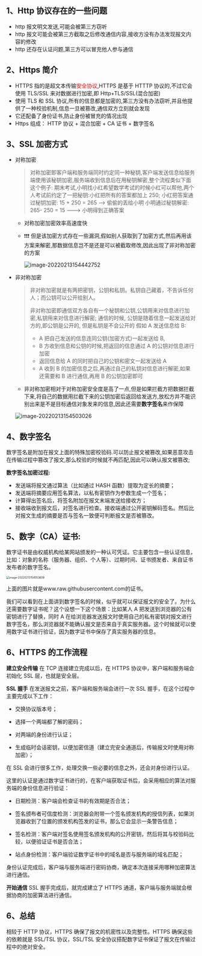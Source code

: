 <!-- @format -->

## 1、Http 协议存在的一些问题

- http 报文明文发送,可能会被第三方窃听
- http 报文可能会被第三方截取之后修改通信内容,接收方没有办法发现报文内容的修改
- http 还存在认证问题,第三方可以冒充他人参与通信

## 2、Https 简介

- HTTPS 指的是超文本传输<font color="red">安全协议</font>,HTTPS 是基于 HTTTP 协议的,不过它会使用 TLS/SSL 来对数据进行加密,即 Http+TLS/SSL(混合加密)
- 使用 TLS 和 SSL 协议,所有的信息都是加密的,第三方没有办法窃听,并且他提供了一种校验机制,信息一旦被篡改,通信双方立刻就会发现
- 它还配备了身份证书,防止身份被冒充的情况出现
- Https 组成： HTTP 协议 + 混合加密 + CA 证书 + 数字签名

## 3、SSL 加密方式

- 对称加密

  > 对称加密即客户端和服务端同时约定同一种秘钥,客户端发送信息给服务端使用该秘钥加密,服务端收到信息后在用秘钥解密,整个流程类似下面这个例子:
  > 期末考试,小明找小红希望数学考试的时候小红可以帮他,两个人考试前约定了一把秘钥:小红把所有的答案都加上 250;
  > 小红把答案通过秘钥加密: 15 + 250 = 265 --> 偷偷的丢给小明
  > 小明通过秘钥解密: 265- 250 = 15 ---> 小明得到正确答案

  - 对称加密加密效率高速度快

  - ❗❗❗ 但是该加密方式存在一些漏洞,假如别人获取到了加密方式,然后再用该方案来解密,那数据信息岂不是还是可以被截取修改,因此出现了非对称加密的方案

    ![image-20220213154442752](https://raw.githubusercontent.com/tengyuanOasis/image/master/image/image-20220213154442752.png)

- 非对称加密

  > 非对称加密就是有两把密钥，公钥和私钥。私钥自己藏着，不告诉任何人；而公钥可以公开给别人。
  >
  > 非对称加密即通信双方各自有一个秘钥和公钥,公钥用来对信息进行加密,私钥用来对信息进行解密;
  > 通信的时候, 公钥是随着信息一起发送给对方的,即公钥是公开的, 但是私钥是不会公开的
  > 假如 A 发送信息给 B:
  >
  > - A 把自己发送的信息连同公钥(加密方式)一起发送给 B,
  > - B 方收到信息和公钥的时候,把返回的信息通过 A 的公钥对信息进行加密
  > - 返回信息给 A 的同时把自己的公钥和密文一起发送给 A
  > - A 收到 B 的加密信息之后,再通过自己的私钥对信息进行解密,如果还需要和 B 进行通信,再用 B 的公钥加密即可

  - 非对称加密相对于对称加密安全度是高了一点,但是如果拦截方把数据拦截下来,将自己的数据用拦截下来的公钥加密后返回给发送方,放松方并不能识别出来是不是目标通信对象发来的信息,因此还需要**数字签名**来作保障

  ![image-20220213154503026](https://raw.githubusercontent.com/tengyuanOasis/image/master/image/image-20220213154503026.png)

## 4、数字签名

数字签名是附加在报文上面的特殊加密校验码.可以防止报文被篡改,如果恶意攻击在传输过程中篡改了报文,那么校验的时候就不再匹配,因此可以确认报文被篡改;

**数字签名加密过程:**

- 发送端将报文通过算法（比如通过 HASH 函数）提取为定长的摘要；
- 发送端将摘要应用签名算法，以私有密钥作为参数生成一个签名；
- 计算得出签名后，将签名附加在报文末端发送给接收方；
- 接收端收到报文后，对签名进行检查。接收端通过公开密钥解码签名。然后比对报文生成的摘要是否与签名一致便可判断报文是否被篡改。

## 5、**数字（CA）证书:**

数字证书是由权威机构给某网站颁发的一种认可凭证。它主要包含一些认证信息，比如：对象的名称（服务器、组织、个人等）、过期时间、证书颁发者、来自证书发布者的数字签名。

<img src="https://raw.githubusercontent.com/tengyuanOasis/image/master/image/image-20220213154553609.png" alt="image-20220213154553609" style="zoom:50%;" />

上面的图片就是www.raw.githubusercontent.com的证书。

我们可以看到在上面讲到数字签名的时候，似乎就可以保证报文的安全了。为什么还需要数字证书呢？这个设想一下这个场景：比如某人 A 把发送到浏览器的公有密钥进行了替换，同时 A 在给浏览器发送报文时使用自己的私有密钥对报文进行数字签名，那么浏览器就不能确认报文是否来自于真实服务器。这个时候就可以使用数字证书进行验证，因为数字证书中保存了真实服务器的信息。

## 6、HTTPS 的工作流程

**建立安全传输**
在 TCP 连接建立完成以后，在 HTTPS 协议中，客户端和服务端会初始化 SSL 层，也就是安全层。

**SSL 握手**
在发送报文之前，客户端和服务端会进行一次 SSL 握手，在这个过程中主要完成以下工作：

- 交换协议版本号；

- 选择一个两端都了解的密码；

- 对两端的身份进行认证；

- 生成临时会话密钥，以便加密信道（建立完安全通道后，传输报文时使用对称加密）；

在 SSL 会进行很多工作，处理交换一些必要的信息之外，还会对身份进行认证。

这里的认证是通过数字证书进行的，在客户端获取证书后，会采用相应的算法对服务端的身份信息进行验证：

- 日期检测：客户端会检查证书的有效期是否合法；

- 签名颁布者可信度检测：浏览器会附带一个签名颁发机构的授信列表，如果浏览器收到了位置的颁发机构签发的证书，那么它会显示一条警告信息；

- 签名检测：客户端对签名使用签名颁发机构的公开密钥，然后将其与校验码比较，以便验证证书是否合法；

- 站点身份检测：客户端验证数字证书中的域名是否与服务端的域名匹配；

身份认证完成后，客户端与服务端进行密码协商，确定本次连接采用哪种加密算法进行通信。

**开始通信**
SSL 握手完成后，就完成建立了 HTTPS 通道，客户端与服务端就会根据协商的加密算法进行通信。

## 6、总结

相较于 HTTP 协议，HTTPS 确保了报文的机密性以及完整性。HTTPS 确保这些的依赖就是 SSL/TSL 协议，SSL/TSL 安全协议搭配数字证书保证了报文在传输过程中的绝对安全。
